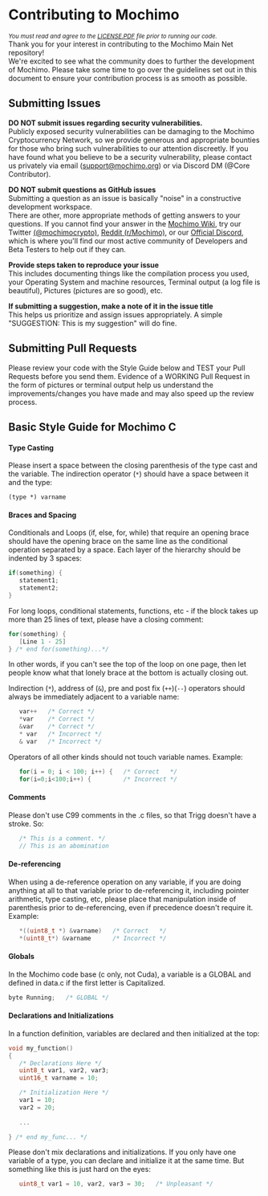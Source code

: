 # Contributing to Mochimo
<sup>*You must read and agree to the [LICENSE.PDF](LICENSE.PDF) file prior to running our code.*</sup>  
Thank you for your interest in contributing to the Mochimo Main Net repository!  
We're excited to see what the community does to further the development of Mochimo. Please take some time to go over the guidelines set out in this document to ensure your contribution process is as smooth as possible.

## Submitting Issues
**DO NOT submit issues regarding security vulnerabilities.**  
Publicly exposed security vulnerabilities can be damaging to the Mochimo Cryptocurrency Network, so we provide generous and appropriate bounties for those who bring such vulnerabilities to our attention discreetly. If you have found what you believe to be a security vulnerability, please contact us privately via email (support@mochimo.org) or via Discord DM (@Core Contributor).

**DO NOT submit questions as GitHub issues**  
Submitting a question as an issue is basically "noise" in a constructive development workspace.  
There are other, more appropriate methods of getting answers to your questions. If you cannot find your answer in the [Mochimo Wiki](http://www.mochiwiki.com), try our Twitter [(@mochimocrypto)](https://twitter.com/mochimocrypto?lang=en), [Reddit (r/Mochimo)](https://www.reddit.com/r/mochimo/), or our [Official Discord](https://discord.gg/J3qCEqb), which is where you'll find our most active community of Developers and Beta Testers to help out if they can.

**Provide steps taken to reproduce your issue**  
This includes documenting things like the compilation process you used, your Operating System and machine resources, Terminal output (a log file is beautiful), Pictures (pictures are so good), etc.

**If submitting a suggestion, make a note of it in the issue title**  
This helps us prioritize and assign issues appropriately. A simple "SUGGESTION: This is my suggestion" will do fine.

## Submitting Pull Requests
Please review your code with the Style Guide below and TEST your Pull Requests before you send them. Evidence of a WORKING Pull Request in the form of pictures or terminal output help us understand the improvements/changes you have made and may also speed up the review process.

## Basic Style Guide for Mochimo C
#### Type Casting
Please insert a space between the closing parenthesis of the type cast and the variable. The indirection operator (`*`) should have a space between it and the type:
```
(type *) varname
```

#### Braces and Spacing
Conditionals and Loops (if, else, for, while) that require an opening brace should have the opening brace on the same line as the conditional operation separated by a space. Each layer of the hierarchy should be indented by 3 spaces:
```c
if(something) {
   statement1;
   statement2;
}
```
For long loops, conditional statements, functions, etc - if the block takes up more than 25 lines of text, please have a closing comment:
```c
for(something) {
   [Line 1 - 25]
} /* end for(something)...*/
```
In other words, if you can't see the top of the loop on one page, then let people know what that lonely brace at the bottom is actually closing out.

Indirection (`*`), address of (`&`), pre and post fix (`++`)(`--`) operators should always be immediately adjacent to a variable name:  
```c
   var++   /* Correct */
   *var    /* Correct */
   &var    /* Correct */
   * var   /* Incorrect */
   & var   /* Incorrect */
```

Operators of all other kinds should not touch variable names. Example:  
```c
   for(i = 0; i < 100; i++) {   /* Correct   */
   for(i=0;i<100;i++) {         /* Incorrect */
```

#### Comments
Please don't use C99 comments in the .c files, so that Trigg doesn't have a stroke.  So:
```c
   /* This is a comment. */
   // This is an abomination
```

#### De-referencing
When using a de-reference operation on any variable, if you are doing anything at all to that variable prior to de-referencing it, including pointer arithmetic, type casting, etc, please place that manipulation inside of parenthesis prior to de-referencing, even if precedence doesn't require it. Example:  
```c
   *((uint8_t *) &varname)   /* Correct   */
   *(uint8_t*) &varname      /* Incorrect */
```

#### Globals
In the Mochimo code base (c only, not Cuda), a variable is a GLOBAL and defined in data.c if the first letter is Capitalized.
```c
byte Running;   /* GLOBAL */
```

#### Declarations and Initializations
In a function definition, variables are declared and then initialized at the top:
```c
void my_function()
{
   /* Declarations Here */
   uint8_t var1, var2, var3;
   uint16_t varname = 10;

   /* Initialization Here */
   var1 = 10;
   var2 = 20;
 
   ...

} /* end my_func... */
```
Please don't mix declarations and initializations. If you only have one variable of a type, you can declare and initialize it at the same time. But something like this is just hard on the eyes:  
```c
   uint8_t var1 = 10, var2, var3 = 30;   /* Unpleasant */
```
